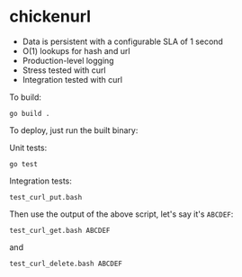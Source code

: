 # chickenurl

- Data is persistent with a configurable SLA of 1 second
- O(1) lookups for hash and url
- Production-level logging
- Stress tested with curl
- Integration tested with curl

To build: 

```
go build .
```

To deploy, just run the built binary:


Unit tests:

```
go test 
```

Integration tests:

```
test_curl_put.bash
```

Then use the output of the above script, let's say it's `ABCDEF`:

```
test_curl_get.bash ABCDEF
```

and 

```
test_curl_delete.bash ABCDEF
```
